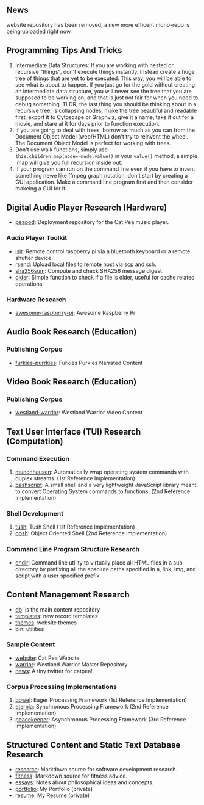 ## News

website repository has been removed, a new more efficent mono-repo is being uploaded right now.


## Programming Tips And Tricks
1. Intermediate Data Structures: If you are working with nested or recursive "things", don't execute things instantly. Instead create a huge tree of things that are yet to be executed. This way, you will be able to see what is about to happen. If you just go for the gold without creating an intermediate data structure, you will never see the tree that you are supposed to be working on, and that is just not fair for when you need to debug something. TLDR; the last thing you should be thinking about in a recursive tree, is collapsing nodes, make the tree beautiful and readable first, export it to Cytoscape or Graphviz, give it a name, take it out for a movie, and stare at it for days prior to function execution.
2. If you are going to deal with trees, borrow as much as you can from the Document Object Model (web/HTML) don't try to reinvent the wheel. The Document Object Model is perfect for working with trees.
3. Don't use walk functions, simply use ```this.children.map(node=>node.value()``` in your ```value()``` method, a simple .map will give you full recursion inside out.
4. If your program can run on the command line even if you have to invent something newe like ffmpeg graph notation, don't start by creating a GUI application. Make a command line program first and then consider makeing a GUI for it.

## Digital Audio Player Research (Hardware)

- [peapod]: Deployment repository for the Cat Pea music player. 

### Audio Player Toolkit
- [isir]: Remote control raspberry pi via a bluetooth keyboard or a remote shutter device. 
- [rsend]: Upload local files to remote host via scp and ssh. 
- [sha256sum]: Compute and check SHA256 message digest. 
- [older]: Simple function to check if a file is older, useful for cache related operations. 

### Hardware Research
- [awesome-raspberry-pi]: Awesome Raspberry Pi

## Audio Book Research (Education)

### Publishing Corpus
- [furkies-purrkies]: Furkies Purkies Narrated Content

## Video Book Research (Education)

### Publishing Corpus
- [westland-warrior]: Westland Warrior Video Content

## Text User Interface (TUI) Research (Computation)

### Command Execution
1. [munchhausen]: Automatically wrap operating system commands with duplex streams. (1st Reference Implementation)
2. [bashscript]: A small shell and a very lightweight JavaScript library meant to convert Operating System commands to functions. (2nd Reference Implementation)

### Shell Development
1. [tush]: Tush Shell (1st Reference Implementation)
2. [oosh]: Object Oriented Shell (2nd Reference Implementation)

### Command Line Program Structure Research
- [endir]: Command line utility to virtually place all HTML files in a sub directory by prefixing all the absolute paths specified in a, link, img, and script with a user specified prefix.

## Content Management Research
- [db]: is the main content repository
- [templates]: new record templates
- [themes]: website themes
- bin: utilities

### Sample Content
- [website]: Cat Pea Website
- [warrior]: Westland Warrior Master Repository
- [news]: A tiny twitter for catpea!

### Corpus Processing Implementations
1. [bowel]: Eager Processing Framework (1st Reference Implementation)
2. [eternia]: Synchronous Processing Framework (2nd Reference Implementation)
3. [peacekeeper]: Asynchronous Processing Framework (3rd Reference Implementation)

## Structured Content and Static Text Database Research
- [research]: Markdown source for software development research.
- [fitness]: Markdown source for fitness advice.
- [essays]: Notes about philosophical ideas and concepts.
- [portfolio]: My Portfolio (private)
- [resume]: My Resume (private)







[website]: https://github.com/catpea/website
[news]: https://github.com/catpea/news
[song]: https://github.com/catpea/song
[homepage]: https://github.com/catpea/homepage
[warrior]: https://github.com/catpea/warrior
[poetry]: https://github.com/catpea/poetry
[research]: https://github.com/catpea/research
[fitness]: https://github.com/catpea/fitness
[essays]: https://github.com/catpea/essays
[portfolio]: https://github.com/catpea/portfolio
[resume]: https://github.com/catpea/resume
[server]: https://github.com/catpea/server
[cataclysm]: https://github.com/catpea/cataclysm
[catawampus]: https://github.com/catpea/catawampus
[catkin]: https://github.com/catpea/catkin
[bowel]: https://github.com/catpea/bowel
[baloney]: https://github.com/catpea/baloney
[trop]: https://github.com/catpea/trop
[cosmopolis]: https://github.com/catpea/cosmopolis
[elderflower]: https://github.com/catpea/elderflower
[peacss]: https://github.com/catpea/peacss
[peacekeeper]: https://github.com/catpea/peacekeeper
[peacoat]: https://github.com/catpea/peacoat

[db]: https://github.com/catpea/db
[bin]: https://github.com/catpea/bin
[templates]: https://github.com/catpea/templates
[furkies-purrkies]: https://github.com/catpea/furkies-purrkies
[westland-warrior]: https://github.com/catpea/westland-warrior

[eternia]: https://github.com/catpea/eternia

[bashscript]: https://github.com/catpea/bashscript
[munchhausen]: https://github.com/catpea/munchhausen
[tush]: https://github.com/catpea/tush
[oosh]: https://github.com/catpea/oosh

[endir]: https://github.com/catpea/endir
[themes]: https://github.com/catpea/themes


[peapod]: https://github.com/catpea/peapod
[isir]: https://github.com/catpea/isir
[rsend]: https://github.com/catpea/rsend
[sha256sum]: https://github.com/catpea/sha256sum
[older]: https://github.com/catpea/older
[awesome-raspberry-pi]: https://github.com/catpea/awesome-raspberry-pi
